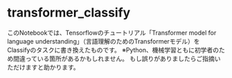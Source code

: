 # transformer_classify
このNotebookでは、Tensorflowのチュートリアル「Transformer model for language understanding」（言語理解のためのTransformerモデル）を  
Classifyのタスクに書き換えたものです。
※Python、機械学習ともに初学者のため間違っている箇所があるかもしれません。
 もし誤りがありましたらご指摘いただけますと助かります。
